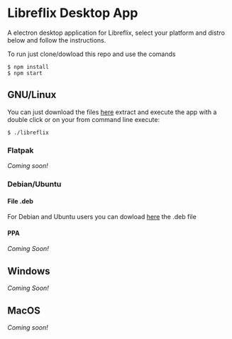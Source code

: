 # Libreflix Desktop App #

A electron desktop application for Libreflix, select your platform and distro below and follow the instructions.

To run just clone/dowload this repo and use the comands
    
    $ npm install
    $ npm start


## GNU/Linux ##

You can just download the files [here](https://notabug.org/augustoasilva/libreflix-desktop/raw/master/release-builds/compressed/libreflix-linux-x64.zip) extract and execute the app with a double click or on your from command line execute:

    $ ./libreflix

### Flatpak ###

_Coming soon!_

### Debian/Ubuntu ###

#### File .deb ####

For Debian and Ubuntu users you can dowload [here](https://notabug.org/augustoasilva/libreflix-desktop/raw/master/release-builds/packed/gnu-linux/libreflix_0.1.0_amd64.deb) the .deb file

#### PPA ####

_Coming Soon!_

## Windows ##

_Coming Soon!_

## MacOS ##

_Coming soon!_